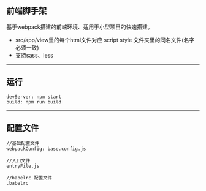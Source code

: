 ## 前端脚手架
基于webpack搭建的前端环境、适用于小型项目的快速搭建。
* src/app/view里的每个html文件对应 script style 文件夹里的同名文件(名字必须一致)
* 支持sass、less
*****

## 运行
```shell
devServer: npm start
build: npm run build
```
*****

## 配置文件
```shell
//基础配置文件
webpackConfig: base.config.js

//入口文件
entryFile.js

//babelrc 配置文件
.babelrc

```
